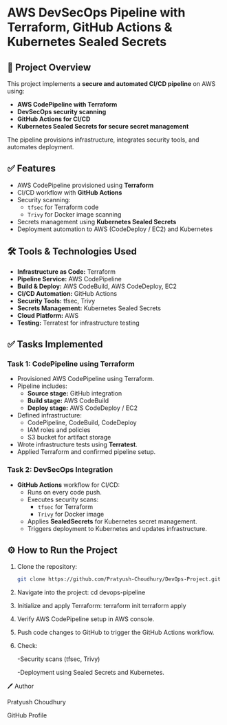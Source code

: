 # AWS DevSecOps Pipeline with Terraform, GitHub Actions & Kubernetes Sealed Secrets

## 📌 Project Overview
This project implements a **secure and automated CI/CD pipeline** on AWS using:
- **AWS CodePipeline with Terraform**
- **DevSecOps security scanning**
- **GitHub Actions for CI/CD**
- **Kubernetes Sealed Secrets for secure secret management**

The pipeline provisions infrastructure, integrates security tools, and automates deployment.

## ✅ Features
- AWS CodePipeline provisioned using **Terraform**
- CI/CD workflow with **GitHub Actions**
- Security scanning:
  - `tfsec` for Terraform code
  - `Trivy` for Docker image scanning
- Secrets management using **Kubernetes Sealed Secrets**
- Deployment automation to AWS (CodeDeploy / EC2) and Kubernetes

## 🛠️ Tools & Technologies Used
- **Infrastructure as Code:** Terraform
- **Pipeline Service:** AWS CodePipeline
- **Build & Deploy:** AWS CodeBuild, AWS CodeDeploy, EC2
- **CI/CD Automation:** GitHub Actions
- **Security Tools:** tfsec, Trivy
- **Secrets Management:** Kubernetes Sealed Secrets
- **Cloud Platform:** AWS
- **Testing:** Terratest for infrastructure testing

## ✅ Tasks Implemented

### **Task 1: CodePipeline using Terraform**
- Provisioned AWS CodePipeline using Terraform.
- Pipeline includes:
  - **Source stage:** GitHub integration
  - **Build stage:** AWS CodeBuild
  - **Deploy stage:** AWS CodeDeploy / EC2
- Defined infrastructure:
  - CodePipeline, CodeBuild, CodeDeploy
  - IAM roles and policies
  - S3 bucket for artifact storage
- Wrote infrastructure tests using **Terratest**.
- Applied Terraform and confirmed pipeline setup.

### **Task 2: DevSecOps Integration**
- **GitHub Actions** workflow for CI/CD:
  - Runs on every code push.
  - Executes security scans:
    - `tfsec` for Terraform
    - `Trivy` for Docker image
  - Applies **SealedSecrets** for Kubernetes secret management.
  - Triggers deployment to Kubernetes and updates infrastructure.

## ⚙️ How to Run the Project
1. Clone the repository:
   ```bash
   git clone https://github.com/Pratyush-Choudhury/DevOps-Project.git
2. Navigate into the project:
cd devops-pipeline

3. Initialize and apply Terraform:
terraform init
terraform apply

4. Verify AWS CodePipeline setup in AWS console.

5. Push code changes to GitHub to trigger the GitHub Actions workflow.

6. Check:

   -Security scans (tfsec, Trivy)

   -Deployment using Sealed Secrets and Kubernetes.

🖊️ Author

Pratyush Choudhury

GitHub Profile
